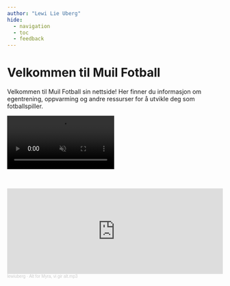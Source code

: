 ```yaml
---
author: "Lewi Lie Uberg"
hide:
  - navigation
  - toc
  - feedback
---
```


# Velkommen til Muil Fotball

Velkommen til Muil Fotball sin nettside! Her finner du informasjon om egentrening, oppvarming og andre ressurser for å utvikle deg som fotballspiller.

<video autoplay loop muted controls width="250">
  <source src="https://github.com/lewiuberg/muil-fotball/raw/refs/heads/master/docs/assets/videos/navigering.mp4?raw=true" type="video/mp4">
  Din nettleser støtter dessverre ikke video.
</video>

&nbsp;&nbsp;&nbsp;&nbsp;&nbsp;&nbsp;

<iframe width="100%" height="200" scrolling="no" frameborder="no" allow="autoplay" src="https://w.soundcloud.com/player/?url=https%3A//api.soundcloud.com/tracks/2061375208&color=%23ff5500&auto_play=false&hide_related=false&show_comments=true&show_user=true&show_reposts=false&show_teaser=true&visual=true"></iframe><div style="font-size: 10px; color: #cccccc;line-break: anywhere;word-break: normal;overflow: hidden;white-space: nowrap;text-overflow: ellipsis; font-family: Interstate,Lucida Grande,Lucida Sans Unicode,Lucida Sans,Garuda,Verdana,Tahoma,sans-serif;font-weight: 100;"><a href="https://soundcloud.com/lewiuberg" title="lewiuberg" target="_blank" style="color: #cccccc; text-decoration: none;">lewiuberg</a> · <a href="https://soundcloud.com/lewiuberg/alt-for-myra-vi-gir-alt-mp3" title="Alt for Myra, vi gir alt.mp3" target="_blank" style="color: #cccccc; text-decoration: none;">Alt for Myra, vi gir alt.mp3</a></div>
